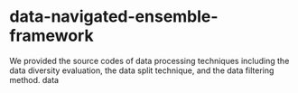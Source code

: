 # data-navigated-ensemble-framework
We provided the source codes of data processing techniques including the data diversity evaluation, the data split technique, and the data filtering method.
data 
